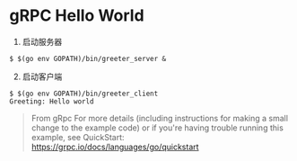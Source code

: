 # gRPC Hello World

1. 启动服务器

  ```console
  $ $(go env GOPATH)/bin/greeter_server &
  ```
2. 启动客户端

  ```console
  $ $(go env GOPATH)/bin/greeter_client
  Greeting: Hello world
  ```


> From gRpc
> For more details (including instructions for making a small change to the
> example code) or if you're having trouble running this example, see QuickStart: https://grpc.io/docs/languages/go/quickstart